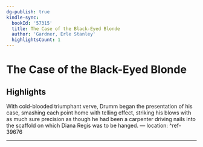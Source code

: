 ```yaml
---
dg-publish: true
kindle-sync:
  bookId: '57315'
  title: The Case of the Black-Eyed Blonde
  author: 'Gardner, Erle Stanley'
  highlightsCount: 1
---
```

# The Case of the Black-Eyed Blonde
## Highlights
With cold-blooded triumphant verve, Drumm began the presentation of his case, smashing each point home with telling effect, striking his blows with as much sure precision as though he had been a carpenter driving nails into the scaffold on which Diana Regis was to be hanged. — location: []() ^ref-39676

---

